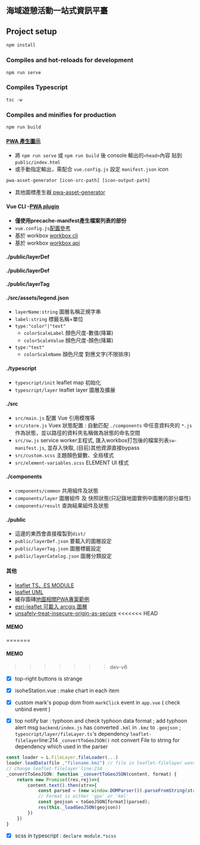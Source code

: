 ## 海域遊憩活動一站式資訊平臺

## Project setup
```
npm install
```

### Compiles and hot-reloads for development
```
npm run serve
```

### Compiles Typescript
```
tsc -w
```

### Compiles and minifies for production
```
npm run build
```

#### [PWA 產生圖示](https://www.npmjs.com/package/pwa-asset-generator)
* 將 `npm run serve` 或 `npm run build` 後 console 輸出的`<head>`內容 貼到 `public/index.html`
* 或手動指定輸出，需配合 `vue.config.js` 設定 `manifest.json` icon
```
pwa-asset-generator [icon-src-path] [icon-output-path]
```
* 其他圖標產生器[ pwa-asset-generator](https://www.npmjs.com/package/pwa-asset-generator)

#### Vue CLI -[PWA plugin](https://cli.vuejs.org/core-plugins/pwa.html#configuration)
* **僅使用precache-manifest產生檔案列表的部份**
* `vue.config.js`[配置參考](https://stackoverflow.com/questions/51214220/vue-cli-3-how-to-use-the-official-pwa-plugin-service-worker)
* 基於 workbox [workbox cli](https://letswrite.tw/pwa-workbox-cli/)
* 基於 workbox [workbox api](https://developers.google.com/web/tools/workbox/modules/workbox-webpack-plugin)

#### ./public/layerDef
#### ./public/layerDef
#### ./public/layerTag
#### ./src/assets/legend.json
* `layerName:string` 圖層名稱正規字串
* `label:string` 標籤名稱+單位
* `type:"color"|"text"`
    * `colorScaleLabel` 顏色尺度-數值(降冪)
    * `colorScaleValue` 顏色尺度-顏色(降冪)
* `type:"text"`
    * `colorScaleName` 顏色尺度 對應文字(不限排序)

#### ./typescript
* `typescript/init` leaflet map 初始化 
* `typescript/layer` leaflet layer 圖層及擴展

#### ./src
* `src/main.js` 配置 Vue 引用模塊等
* `src/store.js` Vuex 狀態配置 : 自動匹配 `./components` 中任意資料夾的 `*.js` 作為狀態，並以路徑的資料夾名稱做為狀態的命名空間
* `src/sw.js` service worker主程式, 匯入workbox打包後的檔案列表`sw-manifest.js`, 並存入快取, (目前)其他資源直接bypass
* `src/custom.scss` 主題顏色變數、全局樣式
* `src/element-variables.scss` ELEMENT UI 樣式

#### ./components
* `components/common` 共用組件及狀態
* `components/layer` 圖層組件 及 快照狀態(只記錄地圖實例中圖層的部分屬性)
* `components/result` 查詢結果組件及狀態

#### ./public
* 這邊的東西會直接複製到`dist/`
* `public/layerDef.json` 要載入的圖層設定
* `public/layerTag.json` 圖層標籤設定
* `public/layerCatelog.json` 圖層分類設定

#### 其他
* [leaflet TS、ES MODULE](https://cli.vuejs.org/config/)
* [leaflet UML](https://leafletjs.com/examples/extending/class-diagram.html)
* 緩存圖磚[地圖相關PWA專案範例](https://github.com/reyemtm/pwa-maps)
* [esri-leaflet 可載入 arcgis 圖層](http://esri.github.io/esri-leaflet)
* [unsafely-treat-insecure-origin-as-secure](https://stackoverflow.com/questions/40696280/unsafely-treat-insecure-origin-as-secure-flag-is-not-working-on-chrome)
<<<<<<< HEAD

#### MEMO

=======

#### MEMO

>>>>>>> dev-v6
- [X] top-right buttons is strange 
- [X] isoheStation.vue : make chart in each item
- [X] custom mark's popup dom from `markClick` event in `app.vue` ( check unbind event )

- [X] top notify bar : typhoon and check typhoon data format ; add typhoon alert msg `backend/index.js` has converted `.kml` in `.kmz` to `.geojson` ; `typescript/layer/fileLayer.ts`'s dependency `leaflet-filelayer`line:214 `_convertToGeoJSON()` not convert File to string for dependency which used in the parser
``` js
const loader = L.FileLayer.fileLoader(...)
loader.loadData(file ,"filename.kmz") // file in leaflet-filelayer wasn't converted string
// change leaflet-filelayer`line:214
_convertToGeoJSON: function _convertToGeoJSON(content, format) {
    return new Promise((res,rej)=>{
        content.text().then(str=>{
            const parsed = (new window.DOMParser()).parseFromString(str, 'text/xml')
            // Format is either 'gpx' or 'kml'
            const geojson = toGeoJSON[format](parsed);
            res(this._loadGeoJSON(geojson))
        })
    })
}
```
- [X] scss in typescript : `declare module.*scss`